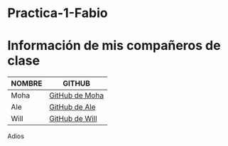# Practica-1-Fabio
# Información de mis compañeros de clase

| **NOMBRE**        | **GITHUB**                                        |
|-------------------|---------------------------------------------------|
| Moha              | [GitHub de Moha](https://github.com/melg342)      |
| Ale               | [GitHub de Ale](https://github.com/alejandro864)  |
| Will              | [GitHub de Will](https://github.com/witerber2009) |

Adios
